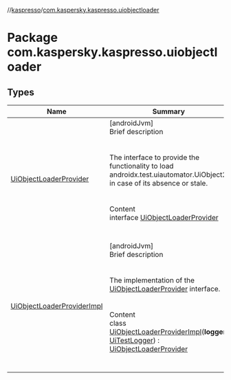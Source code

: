 //[kaspresso](../index.md)/[com.kaspersky.kaspresso.uiobjectloader](index.md)



# Package com.kaspersky.kaspresso.uiobjectloader  


## Types  
  
|  Name|  Summary| 
|---|---|
| [UiObjectLoaderProvider](-ui-object-loader-provider/index.md)| [androidJvm]  <br>Brief description  <br><br><br>The interface to provide the functionality to load androidx.test.uiautomator.UiObject2 in case of its absence or stale.<br><br>  <br>Content  <br>interface [UiObjectLoaderProvider](-ui-object-loader-provider/index.md)  <br><br><br>
| [UiObjectLoaderProviderImpl](-ui-object-loader-provider-impl/index.md)| [androidJvm]  <br>Brief description  <br><br><br>The implementation of the [UiObjectLoaderProvider](-ui-object-loader-provider/index.md) interface.<br><br>  <br>Content  <br>class [UiObjectLoaderProviderImpl](-ui-object-loader-provider-impl/index.md)(**logger**: [UiTestLogger](../com.kaspersky.kaspresso.logger/-ui-test-logger/index.md)) : [UiObjectLoaderProvider](-ui-object-loader-provider/index.md)  <br><br><br>


